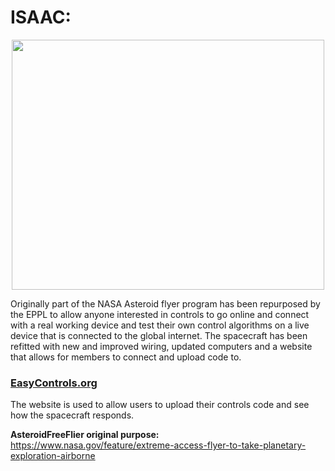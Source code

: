 # ISAAC:

<p align="center"> 
  <kbd>
    <img width="500px" height="400px" src="https://github.com/danielwilczak101/EasyControls/blob/media/images/isaac_072922.gif">
  </kbd>
</p>

Originally part of the NASA Asteroid flyer program has been repurposed by the EPPL to allow anyone interested in controls to go online and connect with a real working device and test their own control algorithms on a live device that is connected to the global internet. The spacecraft has been refitted with new and improved wiring, updated computers and a website that allows for members to connect and upload code to.

### [EasyControls.org](http://easycontrols.org)
The website is used to allow users to upload their controls code and see how the spacecraft responds.


**AsteroidFreeFlier original purpose:**  
https://www.nasa.gov/feature/extreme-access-flyer-to-take-planetary-exploration-airborne
